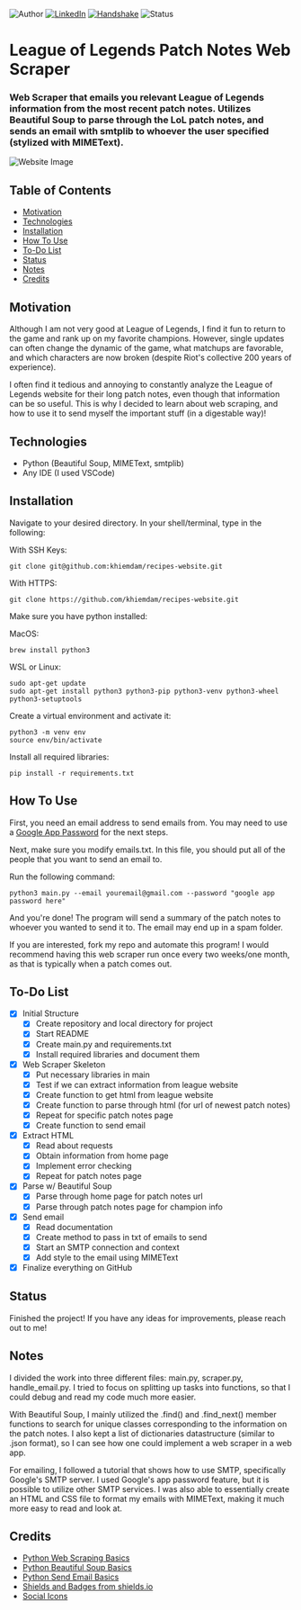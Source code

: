 <!-- Shields from shields.io -->
![Author][author-shield]
[![LinkedIn][linkedin-shield]][linkedin-url] [![Handshake][handshake-shield]][handshake-url] ![Status][status-shield]

# League of Legends Patch Notes Web Scraper

### Web Scraper that emails you relevant League of Legends information from the most recent patch notes. Utilizes Beautiful Soup to parse through the LoL patch notes, and sends an email with smtplib to whoever the user specified (stylized with MIMEText).

![Website Image](/images/lol-web-scraper.png)

## Table of Contents
* [Motivation](#motivation)
* [Technologies](#technologies)
* [Installation](#installation)
* [How To Use](#how-to-use)
* [To-Do List](#to-do-list)
* [Status](#status)
* [Notes](#notes)
* [Credits](#credits)

## Motivation

Although I am not very good at League of Legends, I find it fun to return to the game and rank up on my favorite champions. However, single updates can often change the dynamic of the game, what matchups are favorable, and which characters are now broken (despite Riot's collective 200 years of experience).

I often find it tedious and annoying to constantly analyze the League of Legends website for their long patch notes, even though that information can be so useful. This is why I decided to learn about web scraping, and how to use it to send myself the important stuff (in a digestable way)!

## Technologies
* Python (Beautiful Soup, MIMEText, smtplib)
* Any IDE (I used VSCode)

## Installation
Navigate to your desired directory. In your shell/terminal, type in the following:

With SSH Keys:
```
git clone git@github.com:khiemdam/recipes-website.git
```
With HTTPS:
```
git clone https://github.com/khiemdam/recipes-website.git
```

Make sure you have python installed:

MacOS:
```
brew install python3
```
WSL or Linux:
```
sudo apt-get update
sudo apt-get install python3 python3-pip python3-venv python3-wheel python3-setuptools
```

Create a virtual environment and activate it:
```
python3 -m venv env
source env/bin/activate
```

Install all required libraries:
```
pip install -r requirements.txt
```

## How To Use
First, you need an email address to send emails from. You may need to use a [Google App Password](https://support.google.com/accounts/answer/185833?hl=en) for the next steps.

Next, make sure you modify emails.txt. In this file, you should put all of the people that you want to send an email to.

Run the following command:
```
python3 main.py --email youremail@gmail.com --password "google app password here"
```

And you're done! The program will send a summary of the patch notes to whoever you wanted to send it to. The email may end up in a spam folder.

If you are interested, fork my repo and automate this program! I would recommend having this web scraper run once every two weeks/one month, as that is typically when a patch comes out.

## To-Do List
- [X] Initial Structure
    - [X] Create repository and local directory for project
    - [X] Start README
    - [X] Create main.py and requirements.txt
    - [X] Install required libraries and document them
- [X] Web Scraper Skeleton
    - [X] Put necessary libraries in main
    - [X] Test if we can extract information from league website
    - [X] Create function to get html from league website
    - [X] Create function to parse through html (for url of newest patch notes)
    - [X] Repeat for specific patch notes page
    - [X] Create function to send email
- [X] Extract HTML
    - [X] Read about requests
    - [X] Obtain information from home page
    - [X] Implement error checking
    - [X] Repeat for patch notes page
- [X] Parse w/ Beautiful Soup
    - [X] Parse through home page for patch notes url
    - [X] Parse through patch notes page for champion info
- [X] Send email
    - [X] Read documentation
    - [X] Create method to pass in txt of emails to send
    - [X] Start an SMTP connection and context
    - [X] Add style to the email using MIMEText
- [X] Finalize everything on GitHub

## Status
Finished the project! If you have any ideas for improvements, please reach out to me!

## Notes
I divided the work into three different files: main.py, scraper.py, handle_email.py. I tried to focus on splitting up tasks into functions, so that I could debug and read my code much more easier.

With Beautiful Soup, I mainly utilized the .find() and .find_next() member functions to search for unique classes corresponding to the information on the patch notes. I also kept a list of dictionaries datastructure (similar to .json format), so I can see how one could implement a web scraper in a web app.

For emailing, I followed a tutorial that shows how to use SMTP, specifically Google's SMTP server. I used Google's app password feature, but it is possible to utilize other SMTP services. I was also able to essentially create an HTML and CSS file to format my emails with MIMEText, making it much more easy to read and look at.

## Credits
* [Python Web Scraping Basics](https://realpython.com/python-web-scraping-practical-introduction/#get-to-know-regular-expressions)
* [Python Beautiful Soup Basics](https://realpython.com/beautiful-soup-web-scraper-python/)
* [Python Send Email Basics](https://realpython.com/python-send-email/)
* [Shields and Badges from shields.io](shields.io)
* [Social Icons](https://fontawesome.com/)

<!-- Links & Images -->
[author-shield]: https://img.shields.io/badge/Author-Khiem_Dam-555?style=for-the-badge&color=999
[linkedin-shield]: https://img.shields.io/badge/LinkedIn-555?style=for-the-badge&logo=linkedIn
[linkedin-url]: https://www.linkedin.com/in/khiemd/
[handshake-shield]: https://img.shields.io/badge/Handshake-555?style=for-the-badge&logo=handshake&logoColor=white
[handshake-url]: https://app.joinhandshake.com/stu/users/31441591
[status-shield]: https://img.shields.io/badge/status-completed-555?style=for-the-badge&labelColor=555&color=03c04a
<!-- https://img.shields.io/badge/status-completed-555?style=for-the-badge&labelColor=555&color=03c04a -->